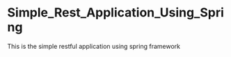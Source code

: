 # Simple_Rest_Application_Using_Spring
This is the simple restful application using spring framework
